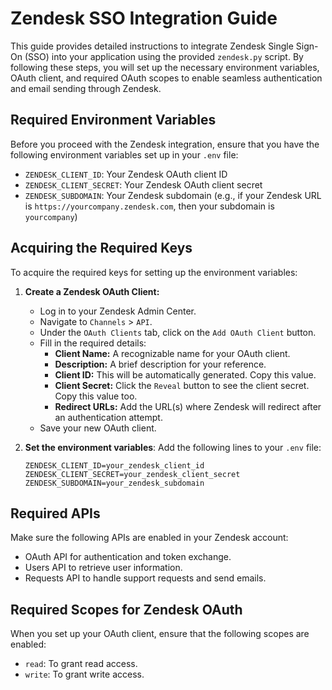 # Zendesk SSO Integration Guide

This guide provides detailed instructions to integrate Zendesk Single Sign-On (SSO) into your application using the provided `zendesk.py` script. By following these steps, you will set up the necessary environment variables, OAuth client, and required OAuth scopes to enable seamless authentication and email sending through Zendesk.

## Required Environment Variables

Before you proceed with the Zendesk integration, ensure that you have the following environment variables set up in your `.env` file:

- `ZENDESK_CLIENT_ID`: Your Zendesk OAuth client ID
- `ZENDESK_CLIENT_SECRET`: Your Zendesk OAuth client secret
- `ZENDESK_SUBDOMAIN`: Your Zendesk subdomain (e.g., if your Zendesk URL is `https://yourcompany.zendesk.com`, then your subdomain is `yourcompany`)

## Acquiring the Required Keys

To acquire the required keys for setting up the environment variables:

1. **Create a Zendesk OAuth Client:**
   - Log in to your Zendesk Admin Center.
   - Navigate to `Channels` > `API`.
   - Under the `OAuth Clients` tab, click on the `Add OAuth Client` button.
   - Fill in the required details:
     - **Client Name:** A recognizable name for your OAuth client.
     - **Description:** A brief description for your reference.
     - **Client ID:** This will be automatically generated. Copy this value.
     - **Client Secret:** Click the `Reveal` button to see the client secret. Copy this value too.
     - **Redirect URLs:** Add the URL(s) where Zendesk will redirect after an authentication attempt.
   - Save your new OAuth client.

2. **Set the environment variables**:
   Add the following lines to your `.env` file:

   ```env
   ZENDESK_CLIENT_ID=your_zendesk_client_id
   ZENDESK_CLIENT_SECRET=your_zendesk_client_secret
   ZENDESK_SUBDOMAIN=your_zendesk_subdomain
   ```

## Required APIs

Make sure the following APIs are enabled in your Zendesk account:

- OAuth API for authentication and token exchange.
- Users API to retrieve user information.
- Requests API to handle support requests and send emails.

## Required Scopes for Zendesk OAuth

When you set up your OAuth client, ensure that the following scopes are enabled:

- `read`: To grant read access.
- `write`: To grant write access.
